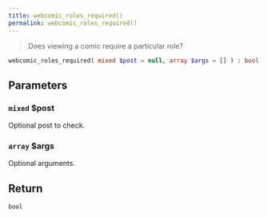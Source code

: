 ```yaml
---
title: webcomic_roles_required()
permalink: webcomic_roles_required()
---
```


> Does viewing a comic require a particular role?

```php
webcomic_roles_required( mixed $post = null, array $args = [] ) : bool
```

## Parameters

### `mixed` $post
Optional post to check.

### `array` $args
Optional arguments.

## Return

`bool`
